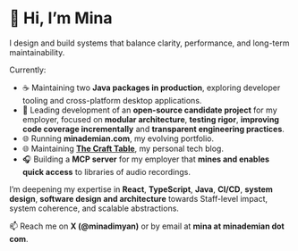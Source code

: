 # 👋 Hi, I’m Mina

<!--
**minademian/minademian** is a ✨ _special_ ✨ repository because its `README.md` (this file) appears on your GitHub profile.

Here are some ideas to get you started:

- 🔭 I’m currently working on ...
- 🌱 I’m currently learning ...
- 👯 I’m looking to collaborate on ...
- 🤔 I’m looking for help with ...
- 💬 Ask me about ...
- 📫 How to reach me: ...
- ⚡ Fun fact: ...
-->

I design and build systems that balance clarity, performance, and long-term maintainability.

Currently:

- ☕ Maintaining two **Java packages in production**, exploring developer tooling and cross-platform desktop applications.
- 🔧 Leading development of an **open-source candidate project** for my employer, focused on **modular architecture**, **testing rigor**, **improving code coverage incrementally** and **transparent engineering practices**.
- 🌐 Running **minademian.com**, my evolving portfolio.
- 🌐 Maintaining [**The Craft Table**](https://blog.minademian.com), my personal tech blog.
- 🎧 Building a **MCP server** for my employer that **mines and enables quick access** to libraries of audio recordings.

I’m deepening my expertise in **React**, **TypeScript**, **Java**, **CI/CD**, **system design**, **software design and architecture** towards Staff-level impact, system coherence, and scalable abstractions.

📫 Reach me on **X (@minadimyan)** or by email at **mina at minademian dot com**.
